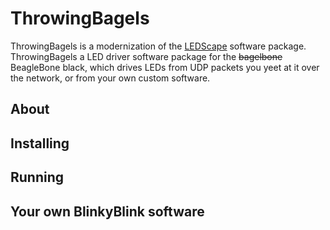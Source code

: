 # ThrowingBagels
ThrowingBagels is a modernization of the [LEDScape](https://github.com/osresearch/LEDscape) software package. ThrowingBagels a LED driver software package for the ~~bagelbone~~ BeagleBone black, which drives LEDs from UDP packets you yeet at it over the network, or from your own custom software.

## About

## Installing

## Running

## Your own BlinkyBlink software